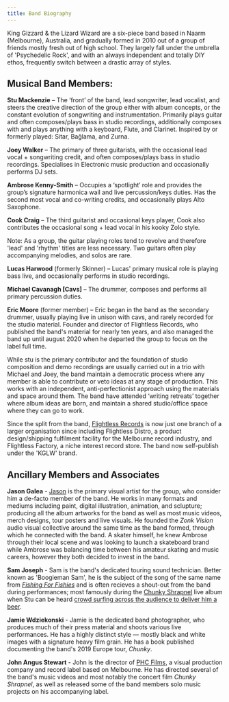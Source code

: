 ```yaml
---
title: Band Biography
---
```


King Gizzard & the Lizard Wizard are a six-piece band based in Naarm (Melbourne), Australia, and gradually formed in 2010 out of a group of friends mostly fresh out of high school. They largely fall under the umbrella of 'Psychedelic Rock', and with an always independent and totally DIY ethos, frequently switch between a drastic array of styles.

## Musical Band Members:

**Stu Mackenzie** – The ‘front’ of the band, lead songwriter, lead vocalist, and steers the creative direction of the group either with album concepts, or the constant evolution of songwriting and instrumentation. Primarily plays guitar and often composes/plays bass in studio recordings, additionally composes with and plays anything with a keyboard, Flute, and Clarinet. Inspired by or formerly played: Sitar, Bağlama, and Zurna.

**Joey Walker** – The primary of three guitarists, with the occasional lead vocal + songwriting credit, and often composes/plays bass in studio recordings. Specialises in Electronic music production and occasionally performs DJ sets.

**Ambrose Kenny-Smith** – Occupies a ‘spotlight’ role and provides the group’s signature harmonica wail and live percussion/keys duties. Has the second most vocal and co-writing credits, and occasionally plays Alto Saxophone.

**Cook Craig** – The third guitarist and occasional keys player, Cook also contributes the occasional song + lead vocal in his kooky Zolo style.

Note: As a group, the guitar playing roles tend to revolve and therefore 'lead' and 'rhythm' titles are less necessary. Two guitars often play accompanying melodies, and solos are rare.

**Lucas Harwood** (formerly Skinner) – Lucas' primary musical role is playing bass live, and occasionally performs in studio recordings.  

**Michael Cavanagh \[Cavs\]** – The drummer, composes and performs all primary percussion duties.

**Eric Moore** (former member) – Eric began in the band as the secondary drummer, usually playing live in unison with cavs, and rarely recorded for the studio material. Founder and director of Flightless Records, who published the band's material for nearly ten years, and also managed the band up until august 2020 when he departed the group to focus on the label full time.

While stu is the primary contributor and the foundation of studio composition and demo recordings are usually carried out in a trio with Michael and Joey, the band maintain a democratic process where any member is able to contribute or veto ideas at any stage of production. This works with an independent, anti-perfectionist approach using the materials and space around them. The band have attended ‘writing retreats’ together where album ideas are born, and maintain a shared studio/office space where they can go to work.

Since the split from the band, [Flightless Records](https://flightlessrecords.com/) is now just one branch of a larger organisation since including Flightless Distro, a product design/shipping fulfilment facility for the Melbourne record industry, and Flightless Factory, a niche interest record store. The band now self-publish under the 'KGLW' brand.

## Ancillary Members and Associates

**Jason Galea** - [Jason](https://jasongalea.com/) is the primary visual artist for the group, who consider him a de-facto member of the band. He works in many formats and mediums including paint, digital illustration, animation, and sclupture; producing all the album artworks for the band as well as most music videos, merch designs, tour posters and live visuals. He founded the _Zonk Vision_ audio visual collective around the same time as the band formed, through which he connected with the band. A skater himself, he knew Ambrose through their local scene and was looking to launch a skateboard brand while Ambrose was balancing time between his amateur skating and music careers, however they both decided to invest in the band.

**Sam Joseph** - Sam is the band's dedicated touring sound technician. Better known as 'Boogieman Sam', he is the subject of the song of the same name from [_Fishing For Fishies_](https://kglw.net/releases/fishing-for-fishies) and is often recieves a shout-out from the band during performances; most famously during the [Chunky Shrapnel](https://kglw.net/releases/chunky-shrapnel) live album when Stu can be heard [crowd surfing across the audience to deliver him a beer](https://www.youtube.com/watch?v=ZvnxguzyjDM).

**Jamie Wdziekonski** - Jamie is the dedicated band photographer, who produces much of their press material and shoots various live performances. He has a highly distinct style — mostly black and white images with a signature heavy film grain. He has a book published documenting the band's 2019 Europe tour, _Chunky_.

**John Angus Stewart** - John is the director of [PHC Films](https://phcfilms.com/), a visual production company and record label based on Melbourne. He has directed several of the band's music videos and most notably the concert film _Chunky Shrapnel_, as well as released some of the band members solo music projects on his accompanying label.
